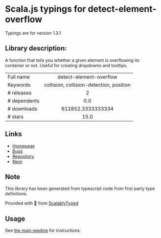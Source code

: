 
# Scala.js typings for detect-element-overflow

Typings are for version 1.3.1

## Library description:
A function that tells you whether a given element is overflowing its container or not. Useful for creating dropdowns and tooltips.

|                    |                 |
| ------------------ | :-------------: |
| Full name          | detect-element-overflow |
| Keywords           | collision, collision-detection, position |
| # releases         | 2 |
| # dependents       | 0.0 |
| # downloads        | 612852.3333333334 |
| # stars            | 15.0 |

## Links
- [Homepage](https://github.com/wojtekmaj/detect-element-overflow#readme)
- [Bugs](https://github.com/wojtekmaj/detect-element-overflow/issues)
- [Repository](https://github.com/wojtekmaj/detect-element-overflow)
- [Npm](https://www.npmjs.com/package/detect-element-overflow)
    


## Note
This library has been generated from typescript code from first party type definitions.

Provided with :purple_heart: from [ScalablyTyped](https://github.com/oyvindberg/ScalablyTyped)

## Usage
See [the main readme](../../readme.md) for instructions.



